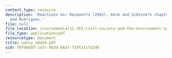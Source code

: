 ```yaml
---
content_type: resource
description: 'Reactions on: Reimann?s (2001), Keck and Sikkink?s chapters (1998),
  and Rodrigues.'
file: null
file_location: /coursemedia/11-363-civil-society-and-the-environment-spring-2005/f6fd66951a7c9b3db6a7719fa117a2d6_nancy_odeh4.pdf
file_type: application/pdf
resourcetype: Document
title: nancy_odeh4.pdf
uid: f6fd6695-1a7c-9b3d-b6a7-719fa117a2d6
---
```

